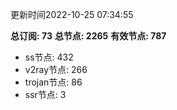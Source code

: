 更新时间2022-10-25 07:34:55

**总订阅: 73**
**总节点: 2265**
**有效节点: 787**
- ss节点: 432
- v2ray节点: 266
- trojan节点: 86
- ssr节点: 3
